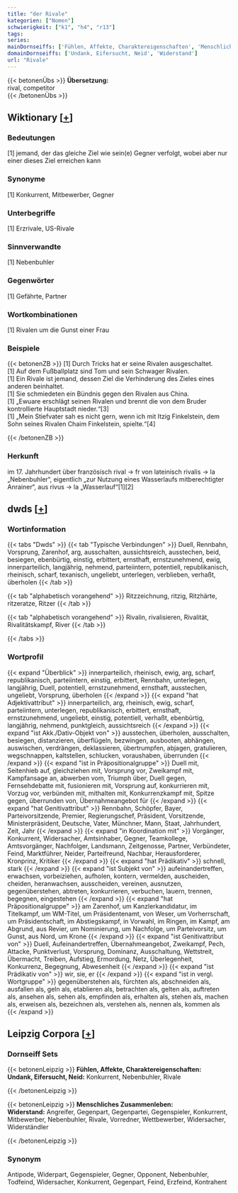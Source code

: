 ```yaml
---
title: "der Rivale"
kategorien: ["Nomen"]
schwierigkeit: ["k1", "h4", "r13"]
tags:
series:
mainDornseiffs: ['Fühlen, Affekte, Charaktereigenschaften', 'Menschliches Zusammenleben']
domainDornseiffs: ['Undank, Eifersucht, Neid', 'Widerstand']
url: "Rivale"
---
```


{{< betonenÜbs >}}
**Übersetzung:**  
rival, competitor  
{{< /betonenÜbs >}}

## Wiktionary [[+](https://de.wiktionary.org/wiki/Rivale)]

### Bedeutungen
[1] jemand, der das gleiche Ziel wie sein(e) Gegner verfolgt, wobei aber nur einer dieses Ziel erreichen kann  

### Synonyme
[1] Konkurrent, Mitbewerber, Gegner  

### Unterbegriffe
[1] Erzrivale, US-Rivale  

### Sinnverwandte
[1] Nebenbuhler  

### Gegenwörter
[1] Gefährte, Partner  

### Wortkombinationen
[1] Rivalen um die Gunst einer Frau  

### Beispiele
{{< betonenZB >}}
[1] Durch Tricks hat er seine Rivalen ausgeschaltet.  
[1] Auf dem Fußballplatz sind Tom und sein Schwager Rivalen.  
[1] Ein Rivale ist jemand, dessen Ziel die Verhinderung des Zieles eines anderen beinhaltet.  
[1] Sie schmiedeten ein Bündnis gegen den Rivalen aus China.  
[1] „Ewuare erschlägt seinen Rivalen und brennt die von dem Bruder kontrollierte Hauptstadt nieder.“[3]  
[1] „Mein Stiefvater sah es nicht gern, wenn ich mit Itzig Finkelstein, dem Sohn seines Rivalen Chaim Finkelstein, spielte.“[4]  

{{< /betonenZB >}}
### Herkunft
im 17. Jahrhundert über französisch rival → fr von lateinisch rivalis → la „Nebenbuhler“, eigentlich „zur Nutzung eines Wasserlaufs mitberechtigter Anrainer“, aus rivus → la „Wasserlauf“[1][2]  



## dwds [[+](https://www.dwds.de/wb/Rivale)]

### Wortinformation
{{< tabs "Dwds" >}}
{{< tab "Typische Verbindungen" >}}
Duell, Rennbahn, Vorsprung, Zarenhof, arg, ausschalten, aussichtsreich, ausstechen, beid, besiegen, ebenbürtig, einstig, erbittert, ernsthaft, ernstzunehmend, ewig, innerparteilich, langjährig, nehmend, parteiintern, potentiell, republikanisch, rheinisch, scharf, texanisch, ungeliebt, unterlegen, verblieben, verhaßt, überholen
{{< /tab >}}

{{< tab "alphabetisch vorangehend" >}}
Ritzzeichnung, ritzig, Ritzhärte, ritzeratze, Ritzer
{{< /tab >}}

{{< tab "alphabetisch vorangehend" >}}
Rivalin, rivalisieren, Rivalität, Rivalitätskampf, River
{{< /tab >}}

{{< /tabs >}}

### Wortprofil
{{< expand "Überblick" >}} innerparteilich, rheinisch, ewig, arg, scharf, republikanisch, parteiintern, einstig, erbittert, Rennbahn, unterlegen, langjährig, Duell, potentiell, ernstzunehmend, ernsthaft, ausstechen, ungeliebt, Vorsprung, überholen {{< /expand >}}
{{< expand "hat Adjektivattribut" >}} innerparteilich, arg, rheinisch, ewig, scharf, parteiintern, unterlegen, republikanisch, erbittert, ernsthaft, ernstzunehmend, ungeliebt, einstig, potentiell, verhaßt, ebenbürtig, langjährig, nehmend, punktgleich, aussichtsreich {{< /expand >}}
{{< expand "ist Akk./Dativ-Objekt von" >}} ausstechen, überholen, ausschalten, besiegen, distanzieren, überflügeln, bezwingen, ausbooten, abhängen, auswischen, verdrängen, deklassieren, übertrumpfen, abjagen, gratulieren, wegschnappen, kaltstellen, schlucken, voraushaben, überrunden {{< /expand >}}
{{< expand "ist in Präpositionalgruppe" >}} Duell mit, Seitenhieb auf, gleichziehen mit, Vorsprung vor, Zweikampf mit, Kampfansage an, abwerben vom, Triumph über, Duell gegen, Fernsehdebatte mit, fusionieren mit, Vorsprung auf, konkurrieren mit, Vorzug vor, verbünden mit, mithalten mit, Konkurrenzkampf mit, Spitze gegen, überrunden von, Übernahmeangebot für {{< /expand >}}
{{< expand "hat Genitivattribut" >}} Rennbahn, Schöpfer, Bayer, Parteivorsitzende, Premier, Regierungschef, Präsident, Vorsitzende, Ministerpräsident, Deutsche, Vater, Münchner, Mann, Staat, Jahrhundert, Zeit, Jahr {{< /expand >}}
{{< expand "in Koordination mit" >}} Vorgänger, Konkurrent, Widersacher, Amtsinhaber, Gegner, Teamkollege, Amtsvorgänger, Nachfolger, Landsmann, Zeitgenosse, Partner, Verbündeter, Feind, Marktführer, Neider, Parteifreund, Nachbar, Herausforderer, Kronprinz, Kritiker {{< /expand >}}
{{< expand "hat Prädikativ" >}} schnell, stark {{< /expand >}}
{{< expand "ist Subjekt von" >}} aufeinandertreffen, erwachsen, vorbeiziehen, aufholen, kontern, vermelden, auscheiden, cheiden, heranwachsen, ausscheiden, vereinen, ausnutzen, gegenüberstehen, abtreten, konkurrieren, verbuchen, lauern, trennen, begegnen, eingestehen {{< /expand >}}
{{< expand "hat Präpositionalgruppe" >}} am Zarenhof, um Kanzlerkandidatur, im Titelkampf, um WM-Titel, um Präsidentenamt, von Weser, um Vorherrschaft, um Präsidentschaft, im Abstiegskampf, in Vorwahl, im Ringen, im Kampf, am Abgrund, aus Revier, um Nominierung, um Nachfolge, um Parteivorsitz, um Gunst, aus Nord, um Krone {{< /expand >}}
{{< expand "ist Genitivattribut von" >}} Duell, Aufeinandertreffen, Übernahmeangebot, Zweikampf, Pech, Attacke, Punktverlust, Vorsprung, Dominanz, Ausschaltung, Wettstreit, Übermacht, Treiben, Aufstieg, Ermordung, Netz, Überlegenheit, Konkurrenz, Begegnung, Abwesenheit {{< /expand >}}
{{< expand "ist Prädikativ von" >}} wir, sie, er {{< /expand >}}
{{< expand "ist in vergl. Wortgruppe" >}} gegenüberstehen als, fürchten als, abschneiden als, ausfallen als, geln als, etablieren als, betrachten als, gelten als, auftreten als, ansehen als, sehen als, empfinden als, erhalten als, stehen als, machen als, erweisen als, bezeichnen als, verstehen als, nennen als, kommen als {{< /expand >}}

## Leipzig Corpora [[+](https://corpora.uni-leipzig.de/en/res?word=Rivale&corpusId=deu_newscrawl-public_2018)]

### Dornseiff Sets
{{< betonenLeipzig >}}
**Fühlen, Affekte, Charaktereigenschaften:**  
**Undank, Eifersucht, Neid:** Konkurrent, Nebenbuhler, Rivale  

{{< /betonenLeipzig >}}


{{< betonenLeipzig >}}
**Menschliches Zusammenleben:**  
**Widerstand:** Angreifer, Gegenpart, Gegenpartei, Gegenspieler, Konkurrent, Mitbewerber, Nebenbuhler, Rivale, Vorredner, Wettbewerber, Widersacher, Widerständler  

{{< /betonenLeipzig >}}

### Synonym
Antipode, Widerpart, Gegenspieler, Gegner, Opponent, Nebenbuhler, Todfeind, Widersacher, Konkurrent, Gegenpart, Feind, Erzfeind, Kontrahent

